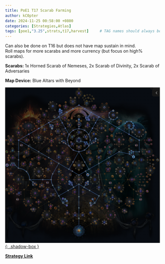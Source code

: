 ```yaml
---
title: PoE1 T17 Scarab Farming
author: kC0pter
date: 2024-11-25 00:58:00 +0800
categories: [Strategies,Atlas]
tags: [poe1,"3.25",strats,t17,harvest]     # TAG names should always be lowercase
---
```


Can also be done on T16 but does not have map sustain in mind.  
Roll maps for more scarabs and more currency (but focus on high% scarabs).

**Scarabs:** 1x Horned Scarab of Nemeses, 2x Scarab of Divinity, 2x Scarab of Adversaries

**Map Device:** Blue Altars with Beyond

[![Atlas Tree](/assets/img/atlas-trees/t17-scarabs.png){: .shadow-box }]({{site.baseurl}}/assets/img/atlas-trees/t17-scarabs.png)

[**Strategy Link**](https://maxroll.gg/poe/poe-atlas-tree/08a20fe3)